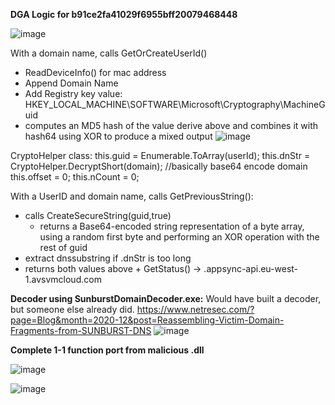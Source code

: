 **DGA Logic for b91ce2fa41029f6955bff20079468448**


![image](https://github.com/user-attachments/assets/6ea358d2-4bbc-4c40-aaac-a11ab55b8fd5)

With a domain name, calls GetOrCreateUserId()
- ReadDeviceInfo() for mac address
- Append Domain Name
- Add Registry key value:  HKEY_LOCAL_MACHINE\SOFTWARE\Microsoft\Cryptography\MachineGuid
- computes an MD5 hash of the value derive above and combines it with hash64 using XOR to produce a mixed output
![image](https://github.com/user-attachments/assets/abb4b734-5e73-4b03-8561-d17357452226)

CryptoHelper class:
  		this.guid = Enumerable.ToArray<byte>(userId);
			this.dnStr = CryptoHelper.DecryptShort(domain); //basically base64 encode domain
			this.offset = 0;
			this.nCount = 0;

With a UserID and domain name, calls GetPreviousString():
- calls CreateSecureString(guid,true)
  -  returns a Base64-encoded string representation of a byte array, using a random first byte and performing an XOR operation with the rest of guid
- extract dnssubstring if .dnStr is too long
- returns both values above + GetStatus() -> .appsync-api.eu-west-1.avsvmcloud.com

**Decoder using SunburstDomainDecoder.exe:**
Would have built a decoder, but someone else already did.
https://www.netresec.com/?page=Blog&month=2020-12&post=Reassembling-Victim-Domain-Fragments-from-SUNBURST-DNS
![image](https://github.com/user-attachments/assets/b5be55b4-d740-4ce8-bfa5-9566a32e788b)


**Complete 1-1 function port from malicious .dll**


![image](https://github.com/user-attachments/assets/4378311c-cbf3-4b12-964e-5851d33db505)

![image](https://github.com/user-attachments/assets/cfff6a62-9c88-4049-a88b-1b53000cc7f3)
